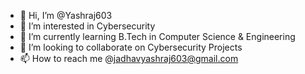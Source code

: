 - 👋 Hi, I’m @Yashraj603
- 👀 I’m interested in Cybersecurity
- 🌱 I’m currently learning B.Tech in Computer Science & Engineering
- 💞️ I’m looking to collaborate on Cybersecurity Projects
- 📫 How to reach me @jadhavyashraj603@gmail.com

<!---
Yashraj603/Yashraj603 is a ✨ special ✨ repository because its `README.md` (this file) appears on your GitHub profile.
You can click the Preview link to take a look at your changes.
--->
